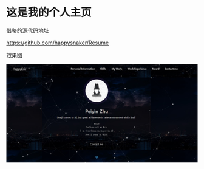 # 这是我的个人主页



借鉴的源代码地址

https://github.com/happysnaker/Resume



效果图

![](https://github.com/Eric-is-good/homepage/blob/main/images/show.jpg)

